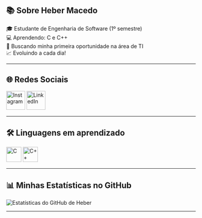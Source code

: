  ## 📚 Sobre Heber Macedo

🎓 Estudante de Engenharia de Software (1º semestre)  
💻 Aprendendo: C e C++  
🚀 Buscando minha primeira oportunidade na área de TI  
📈 Evoluindo a cada dia!

---

## 🌐 Redes Sociais

[<img src="https://img.icons8.com/color/48/000000/instagram-new--v1.png" alt="Instagram" width="50"/>](https://www.instagram.com/hebermacedo87)
[<img src="https://img.icons8.com/color/48/000000/linkedin.png" alt="LinkedIn" width="50"/>](https://www.linkedin.com/in/heber-americo-794812363/?trk=opento_sprofile_topcard)

---

## 🛠️ Linguagens em aprendizado

<img src="https://cdn.jsdelivr.net/gh/devicons/devicon/icons/c/c-original.svg" alt="C" width="40"/> <img src="https://cdn.jsdelivr.net/gh/devicons/devicon/icons/cplusplus/cplusplus-original.svg" alt="C++" width="40"/>

---

## 📊 Minhas Estatísticas no GitHub

![Estatísticas do GitHub de Heber](https://github-readme-stats.vercel.app/api?username=hebermacedo&show_icons=true&locale=pt-br&theme=default)

---
